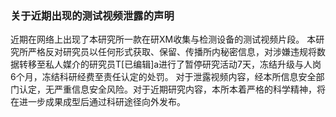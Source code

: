 ### 关于近期出现的测试视频泄露的声明
近期在网络上出现了本研究所一款在研XM收集与检测设备的测试视频片段。
本研究所严格反对研究员以任何形式获取、保留、传播所内秘密信息，对涉嫌违规将数据转移至私人媒介的研究员T[已编辑]a进行了暂停研究活动7天，冻结升级与人岗6个月，冻结科研经费至责任认定的处罚。
对于泄露视频内容，经本所信息安全部门认定，无严重信息安全风险。对于近期研究内容，本所本着严格的科学精神，将在进一步成果成型后通过科研途径向外发布。
